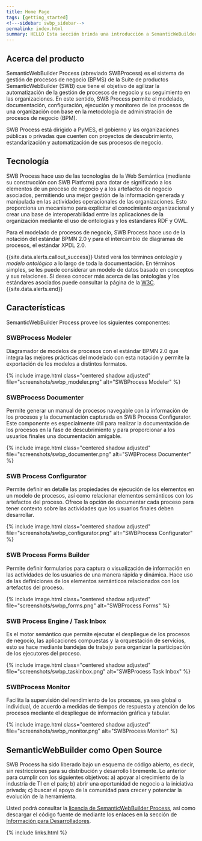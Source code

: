 ```yaml
---
title: Home Page
tags: [getting_started]
<!---sidebar: swbp_sidebar-->
permalink: index.html
summary: HELLO Esta sección brinda una introducción a SemanticWeBuilder Process y sus características.
---
```


## Acerca del producto

SemanticWebBuilder Process (abreviado SWBProcess) es el sistema de gestión de procesos de negocio (BPMS) de la Suite de productos SemanticWebBuilder (SWB) que tiene el objetivo de agilizar la automatización de la gestión de procesos de negocio y su seguimiento en las organizaciones. En este sentido, SWB Process permite el modelado, documentación, configuración, ejecución y monitoreo de los procesos de una organización con base en la metodología de administración de procesos de negocio (BPM).

SWB Process está dirigido a PyMES, el gobierno y las organizaciones públicas o privadas que cuenten con proyectos de descubrimiento, estandarización y automatización de sus procesos de negocio.

## Tecnología

SWB Process hace uso de las tecnologías de la Web Semántica (mediante su construcción con SWB Platform) para dotar de significado a los elementos de un proceso de negocio y a los artefactos de negocio asociados, permitiendo una mejor gestión de la información generada y manipulada en las actividades operacionales de las organizaciones. Esto proporciona un mecanismo para explicitar el conocimiento organizacional y crear una base de interoperabilidad entre las aplicaciones de la organización mediante el uso de ontologías y los estándares RDF y OWL.

Para el modelado de procesos de negocio, SWB Process hace uso de la notación del estándar BPMN 2.0 y para el intercambio de diagramas de procesos, el estándar XPDL 2.0.

{{site.data.alerts.callout_success}}
Usted verá los términos <i>ontología</i> y <i>modelo ontológico</i> a lo largo de toda la documentación. En términos simples, se les puede considerar un modelo de datos basado en conceptos y sus relaciones. Si desea conocer más acerca de las ontologías y los estándares asociados puede consultar la página de la <a href="https://www.w3.org/standards/semanticweb/ontology">W3C</a>.
{{site.data.alerts.end}}

## Características

SemanticWebBuilder Process provee los siguientes componentes:

### SWBProcess Modeler
Diagramador de modelos de procesos con el estándar BPMN 2.0 que integra las mejores prácticas del modelado con esta notación y permite la exportación de los modelos a distintos formatos.

{% include image.html class="centered shadow adjusted" file="screenshots/swbp_modeler.png" alt="SWBProcess Modeler" %}

### SWBProcess Documenter
Permite generar un manual de procesos navegable con la información de los procesos y la documentación capturada en SWB Process Configurator. Este componente es especialmente útil para realizar la documentación de los procesos en la fase de descubrimiento y para proporcionar a los usuarios finales una documentación amigable.

{% include image.html class="centered shadow adjusted" file="screenshots/swbp_documenter.png" alt="SWBProcess Documenter" %}

### SWB Process Configurator
Permite definir en detalle las propiedades de ejecución de los elementos en un modelo de procesos, así como relacionar elementos semánticos con los artefactos del proceso. Ofrece la opción de documentar cada proceso para tener contexto sobre las actividades que los usuarios finales deben desarrollar.

{% include image.html class="centered shadow adjusted" file="screenshots/swbp_configurator.png" alt="SWBProcess Configurator" %}

### SWB Process Forms Builder
Permite definir formularios para captura o visualización de información en las actividades de los usuarios de una manera rápida y dinámica. Hace uso de las definiciones de los elementos semánticos relacionados con los artefactos del proceso.

{% include image.html class="centered shadow adjusted" file="screenshots/swbp_forms.png" alt="SWBProcess Forms" %}

### SWB Process Engine / Task Inbox
Es el motor semántico que permite ejecutar el despliegue de los procesos de negocio, las aplicaciones compuestas y la orquestación de servicios, esto se hace mediante bandejas de trabajo para organizar la participación de los ejecutores del proceso.

{% include image.html class="centered shadow adjusted" file="screenshots/swbp_taskinbox.png" alt="SWBProcess Task Inbox" %}

### SWBProcess Monitor
Facilita la supervisión del rendimiento de los procesos, ya sea global o individual, de acuerdo a medidas de tiempos de respuesta y atención de los procesos mediante el despliegue de información gráfica y tabular.

{% include image.html class="centered shadow adjusted" file="screenshots/swbp_monitor.png" alt="SWBProcess Monitor" %}

## SemanticWebBuilder como Open Source
SWB Process ha sido liberado bajo un esquema de código abierto, es decir, sin restricciones para su distribución y desarrollo libremente. Lo anterior para cumplir con los siguientes objetivos: a) apoyar al crecimiento de la industria de TI en el país; b) abrir una oportunidad de negocio a la iniciativa privada; c) buscar el apoyo de la comunidad para crecer y potenciar la evolución de la herramienta.

Usted podrá consultar la [licencia de SemanticWebBuilder Process](http://svn.semanticwebbuilder.org.mx/SemWB4/SWB4/swb/web/WEB-INF/license/LICENCIA-SWB.txt), así como descargar el código fuente de mediante los enlaces en la sección de [Información para Desarrolladores](swbp_developers.html).

{% include links.html %}
